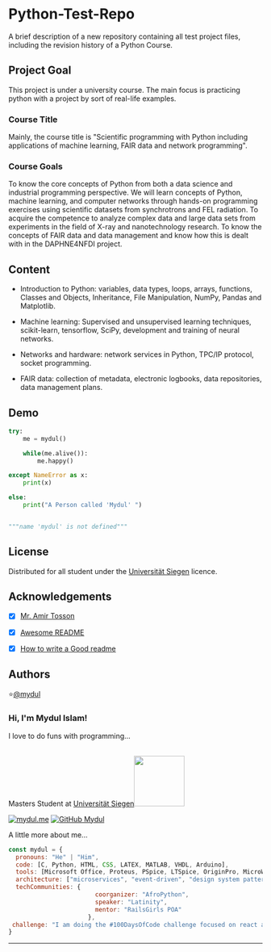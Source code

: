 
# Python-Test-Repo

A brief description of a new repository containing all test project files, including the revision history of a Python Course.

## Project Goal

This project is under a university course. The main focus is practicing python with a project by sort of real-life examples.

### Course Title

Mainly, the course title is "Scientific programming with Python including applications of machine learning, FAIR data and network programming".



### Course Goals

To know the core concepts of Python from both a data science and industrial programming perspective. We will learn concepts of Python, machine learning, and computer networks through hands-on programming exercises using scientific datasets from synchrotrons and FEL radiation. To acquire the competence to analyze complex data and large data sets from experiments in the field of X-ray and nanotechnology research. To know the concepts of FAIR data and data management and know how this is dealt with in the DAPHNE4NFDI project.

## Content

- Introduction to Python: variables, data types, loops, arrays, functions, Classes and Objects, Inheritance, File Manipulation, NumPy, Pandas and Matplotlib.

- Machine learning: Supervised and unsupervised learning techniques, scikit-learn, tensorflow, SciPy, development and training of neural networks.

- Networks and hardware: network services in Python, TPC/IP protocol, socket programming.

- FAIR data: collection of metadata, electronic logbooks, data repositories, data management plans.

## Demo

```python
try:
    me = mydul()

    while(me.alive()):
        me.happy()

except NameError as x:
    print(x)

else:
    print("A Person called 'Mydul' ")


"""name 'mydul' is not defined"""
```


## License

Distributed for all student under the [Universität Siegen](https://www.uni-siegen.de/start/) licence.


## Acknowledgements

- [x]  [Mr. Amir Tosson](https://github.com/amirtosson)
- [x]  [Awesome README](https://github.com/matiassingers/awesome-readme)
- [x]  [How to write a Good readme](https://bulldogjob.com/news/449-how-to-write-a-good-readme-for-your-github-project)


## Authors

⭐️[@mydul](https://github.com/mydul)


### Hi, I'm Mydul Islam!

I love to do funs with programming...

<img align='right'></br> Masters Student at <a href="[https://www.uni-siegen.de/start](https://www.uni-siegen.de/start)">Universität Siegen</a><img src="https://media.giphy.com/media/WUlplcMpOCEmTGBtBW/giphy.gif" width="100"> 
</em></p>

[![mydul.me](https://img.shields.io/badge/-mydul.me-blue?style=flat-square&logo=firefox&logoColor=white&link=https://www.mydul.me/)](https://www.mydul.me/)
[![GitHub Mydul](https://img.shields.io/github/followers/mydul?label=follow&style=social)](https://github.com/mydul)


A little more about me...  

```javascript
const mydul = {
  pronouns: "He" | "Him",
  code: [C, Python, HTML, CSS, LATEX, MATLAB, VHDL, Arduino],
  tools: [Microsoft Office, Proteus, PSpice, LTSpice, OriginPro, MicroWind, COMSOL Multiphysics, Cadence],
  architecture: ["microservices", "event-driven", "design system pattern"],
  techCommunities: {
                        coorganizer: "AfroPython",
                        speaker: "Latinity",
                        mentor: "RailsGirls POA"
                      },
 challenge: "I am doing the #100DaysOfCode challenge focused on react and typescript"
}
```
---

